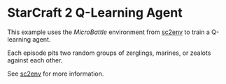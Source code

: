 # StarCraft 2 Q-Learning Agent

This example uses the *MicroBattle* environment from [sc2env](https://github.com/osu-xai/sc2env) to train a Q-learning agent.

Each episode pits two random groups of zerglings, marines, or zealots against each other.

See [sc2env](https://github.com/osu-xai/sc2env) for more information.

